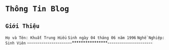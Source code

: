 # `Thông Tin Blog`
## `Giới Thiệu`
`Họ và Tên: Khuất Trung Hiếu`
`Sinh ngày 04 tháng 06 năm 1996`
`Nghề Nghiệp: Sinh Viên`
----------------------****************----------------------